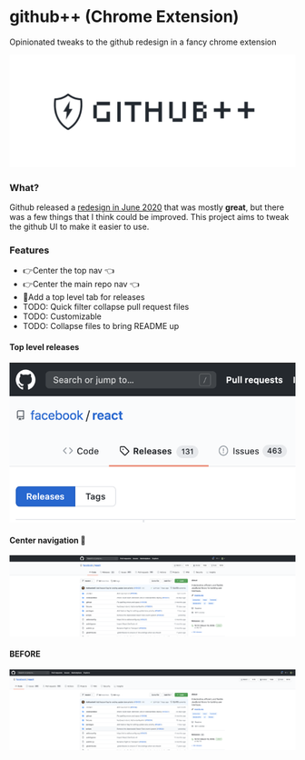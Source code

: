 # github++ (Chrome Extension)
Opinionated tweaks to the github redesign in a fancy chrome extension

<p align="center">
  <img src="./images/logo.png" alt="Github++ logo"/>
</p>

### What?
Github released a [redesign in June 2020](https://github.blog/changelog/2020-06-23-design-updates-to-repositories-and-github-ui/) that was mostly **great**, but there was a few things that I think could be improved. This project aims to tweak the github UI to make it easier to use.

### Features

- 👉Center the top nav 👈
- 👉Center the main repo nav 👈
- 🎉Add a top level tab for releases
- TODO: Quick filter collapse pull request files
- TODO: Customizable
- TODO: Collapse files to bring README up

#### Top level releases
<p align="center">
  <img src="./images/releases.png" alt="Releases"/>
</p>

#### Center navigation 🚀
<p align="center">
  <img src="./images/after.png" alt="After Image"/>
</p>

#### BEFORE
<p align="center">
  <img src="./images/before.png" alt="Before Image"/>
</p>
